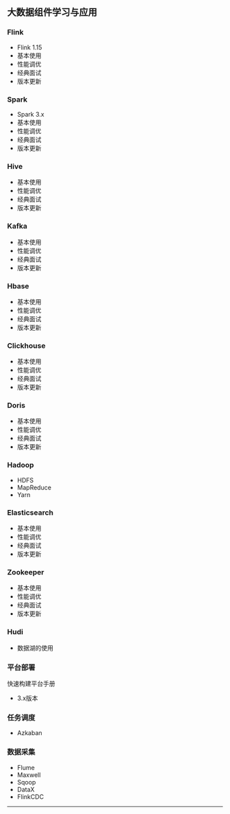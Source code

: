 ## 大数据组件学习与应用

### Flink
- Flink 1.15 
- 基本使用
- 性能调优
- 经典面试
- 版本更新

### Spark
- Spark 3.x
- 基本使用
- 性能调优
- 经典面试
- 版本更新

### Hive
- 基本使用
- 性能调优
- 经典面试
- 版本更新

### Kafka
- 基本使用
- 性能调优
- 经典面试
- 版本更新

### Hbase
- 基本使用
- 性能调优
- 经典面试
- 版本更新

### Clickhouse
- 基本使用
- 性能调优
- 经典面试
- 版本更新

### Doris
- 基本使用
- 性能调优
- 经典面试
- 版本更新

### Hadoop
- HDFS
- MapReduce
- Yarn

### Elasticsearch
- 基本使用
- 性能调优
- 经典面试
- 版本更新

### Zookeeper
- 基本使用
- 性能调优
- 经典面试
- 版本更新

### Hudi
- 数据湖的使用

### 平台部署
快速构建平台手册
- 3.x版本


### 任务调度
- Azkaban


### 数据采集
- Flume
- Maxwell
- Sqoop
- DataX
- FlinkCDC


----
